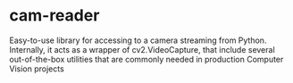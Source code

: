 # cam-reader
Easy-to-use library for accessing to a camera streaming from Python. Internally, it acts as a wrapper of cv2.VideoCapture, that include several out-of-the-box utilities that are commonly needed in production Computer Vision projects
